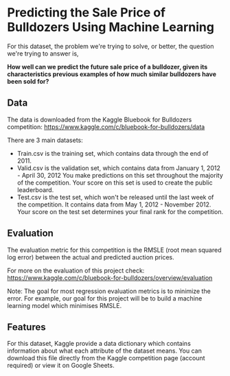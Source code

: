 # Predicting the Sale Price of Bulldozers Using Machine Learning

For this dataset, the problem we're trying to solve, or better, the question we're trying to answer is,

**How well can we predict the future sale price of a bulldozer, given its characteristics previous examples of how much similar bulldozers have been sold for?**

## Data

The data is downloaded from the Kaggle Bluebook for Bulldozers competition: https://www.kaggle.com/c/bluebook-for-bulldozers/data

There are 3 main datasets:

* Train.csv is the training set, which contains data through the end of 2011.
* Valid.csv is the validation set, which contains data from January 1, 2012 - April 30, 2012 You make predictions on this set   throughout the majority of the competition. Your score on this set is used to create the public leaderboard.
* Test.csv is the test set, which won't be released until the last week of the competition. It contains data from May 1, 2012 - November 2012. Your score on the test set determines your final rank for the competition.

## Evaluation

The evaluation metric for this competition is the RMSLE (root mean squared log error) between the actual and predicted auction prices.

For more on the evaluation of this project check: https://www.kaggle.com/c/bluebook-for-bulldozers/overview/evaluation

Note: The goal for most regression evaluation metrics is to minimize the error. For example, our goal for this project will be to build a machine learning model which minimises RMSLE.

## Features

For this dataset, Kaggle provide a data dictionary which contains information about what each attribute of the dataset means. You can download this file directly from the Kaggle competition page (account required) or view it on Google Sheets.
